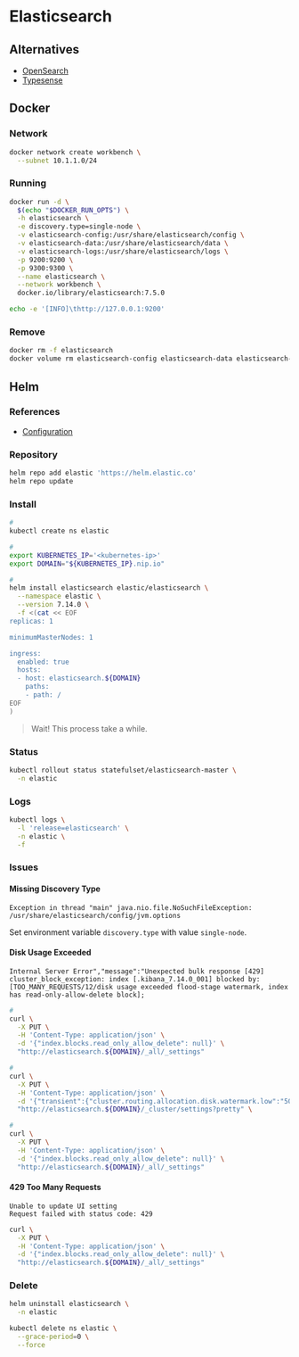 # Elasticsearch

<!--
https://app.pluralsight.com/library/courses/executing-complex-queries-elasticsearch/table-of-contents

https://linkedin.com/learning/learning-the-elastic-stack-2/start-listening-to-your-infrastructure
-->

## Alternatives

- [OpenSearch](https://github.com/opensearch-project/OpenSearch)
- [Typesense](https://github.com/typesense/typesense)

## Docker

### Network

```sh
docker network create workbench \
  --subnet 10.1.1.0/24
```

### Running

```sh
docker run -d \
  $(echo "$DOCKER_RUN_OPTS") \
  -h elasticsearch \
  -e discovery.type=single-node \
  -v elasticsearch-config:/usr/share/elasticsearch/config \
  -v elasticsearch-data:/usr/share/elasticsearch/data \
  -v elasticsearch-logs:/usr/share/elasticsearch/logs \
  -p 9200:9200 \
  -p 9300:9300 \
  --name elasticsearch \
  --network workbench \
  docker.io/library/elasticsearch:7.5.0
```

```sh
echo -e '[INFO]\thttp://127.0.0.1:9200'
```

### Remove

```sh
docker rm -f elasticsearch
docker volume rm elasticsearch-config elasticsearch-data elasticsearch-logs
```

## Helm

### References

- [Configuration](https://github.com/elastic/helm-charts/tree/master/elasticsearch#configuration)

### Repository

```sh
helm repo add elastic 'https://helm.elastic.co'
helm repo update
```

### Install

```sh
#
kubectl create ns elastic

#
export KUBERNETES_IP='<kubernetes-ip>'
export DOMAIN="${KUBERNETES_IP}.nip.io"

#
helm install elasticsearch elastic/elasticsearch \
  --namespace elastic \
  --version 7.14.0 \
  -f <(cat << EOF
replicas: 1

minimumMasterNodes: 1

ingress:
  enabled: true
  hosts:
  - host: elasticsearch.${DOMAIN}
    paths:
    - path: /
EOF
)
```

> Wait! This process take a while.

### Status

```sh
kubectl rollout status statefulset/elasticsearch-master \
  -n elastic
```

### Logs

```sh
kubectl logs \
  -l 'release=elasticsearch' \
  -n elastic \
  -f
```

### Issues

#### Missing Discovery Type

```log
Exception in thread "main" java.nio.file.NoSuchFileException: /usr/share/elasticsearch/config/jvm.options
```

Set environment variable `discovery.type` with value `single-node`.

#### Disk Usage Exceeded

```log
Internal Server Error","message":"Unexpected bulk response [429] cluster_block_exception: index [.kibana_7.14.0_001] blocked by: [TOO_MANY_REQUESTS/12/disk usage exceeded flood-stage watermark, index has read-only-allow-delete block];
```

```sh
#
curl \
  -X PUT \
  -H 'Content-Type: application/json' \
  -d '{"index.blocks.read_only_allow_delete": null}' \
  "http://elasticsearch.${DOMAIN}/_all/_settings"

#
curl \
  -X PUT \
  -H 'Content-Type: application/json' \
  -d '{"transient":{"cluster.routing.allocation.disk.watermark.low":"50gb","cluster.routing.allocation.disk.watermark.high":"20gb","cluster.routing.allocation.disk.watermark.flood_stage":"10gb","cluster.info.update.interval":"1m"}}' \
  "http://elasticsearch.${DOMAIN}/_cluster/settings?pretty" \

#
curl \
  -X PUT \
  -H 'Content-Type: application/json' \
  -d '{"index.blocks.read_only_allow_delete": null}' \
  "http://elasticsearch.${DOMAIN}/_all/_settings"
```

#### 429 Too Many Requests

```log
Unable to update UI setting
Request failed with status code: 429
```

```sh
curl \
  -X PUT \
  -H 'Content-Type: application/json' \
  -d '{"index.blocks.read_only_allow_delete": null}' \
  "http://elasticsearch.${DOMAIN}/_all/_settings"
```

### Delete

```sh
helm uninstall elasticsearch \
  -n elastic

kubectl delete ns elastic \
  --grace-period=0 \
  --force
```
